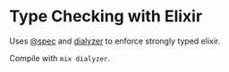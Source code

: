 # Type Checking with Elixir

Uses [@spec](http://elixir-lang.org/docs/stable/elixir/typespecs.html#defining-a-specification) and [dialyzer](http://erlang.org/doc/man/dialyzer.html) to enforce strongly typed elixir.

Compile with `mix dialyzer`.
